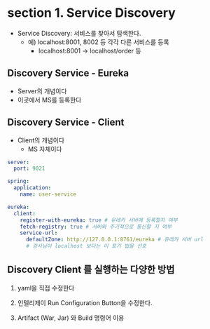# section 1. Service Discovery

- Service Discovery: 서비스를 찾아서 탐색한다.
  - 예) localhost:8001, 8002 등 각각 다른 서비스를 등록
    - localhost:8001 -> localhost/order 등

## Discovery Service - Eureka

- Server의 개념이다
- 이곳에서 MS를 등록한다

## Discovery Service - Client

- Client의 개념이다
  - MS 자체이다
  
```yaml
server:
  port: 9021

spring:
  application:
    name: user-service

eureka:
  client:
    register-with-eureka: true # 유레카 서버에 등록할지 여부
    fetch-registry: true # 서버와 주기적으로 통신할 지 여부
    service-url:
      defaultZone: http://127.0.0.1:8761/eureka # 유레카 서버 url 
      # 강사님이 localhost 보다는 이 표기 법을 선호
  ```

## Discovery Client 를 실행하는 다양한 방법

1. yaml을 직접 수정한다

2. 인텔리제이 Run Configuration Button을 수정한다.

3. Artifact (War, Jar) 와 Build 명령어 이용

